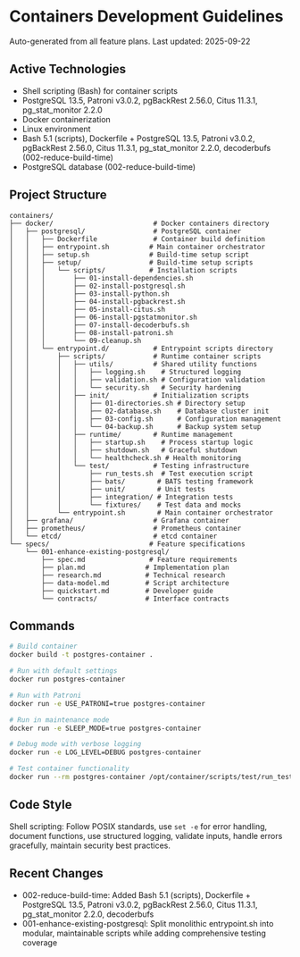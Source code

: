 # Containers Development Guidelines

Auto-generated from all feature plans. Last updated: 2025-09-22

## Active Technologies
- Shell scripting (Bash) for container scripts
- PostgreSQL 13.5, Patroni v3.0.2, pgBackRest 2.56.0, Citus 11.3.1, pg_stat_monitor 2.2.0
- Docker containerization
- Linux environment
- Bash 5.1 (scripts), Dockerfile + PostgreSQL 13.5, Patroni v3.0.2, pgBackRest 2.56.0, Citus 11.3.1, pg_stat_monitor 2.2.0, decoderbufs (002-reduce-build-time)
- PostgreSQL database (002-reduce-build-time)

## Project Structure
```
containers/
├── docker/                         # Docker containers directory
│   ├── postgresql/                 # PostgreSQL container
│   │   ├── Dockerfile              # Container build definition
│   │   ├── entrypoint.sh          # Main container orchestrator
│   │   ├── setup.sh               # Build-time setup script
│   │   ├── setup/                 # Build-time setup scripts
│   │   │   └── scripts/           # Installation scripts
│   │   │       ├── 01-install-dependencies.sh
│   │   │       ├── 02-install-postgresql.sh
│   │   │       ├── 03-install-python.sh
│   │   │       ├── 04-install-pgbackrest.sh
│   │   │       ├── 05-install-citus.sh
│   │   │       ├── 06-install-pgstatmonitor.sh
│   │   │       ├── 07-install-decoderbufs.sh
│   │   │       ├── 08-install-patroni.sh
│   │   │       └── 09-cleanup.sh
│   │   └── entrypoint.d/           # Entrypoint scripts directory
│   │       ├── scripts/            # Runtime container scripts
│   │       │   ├── utils/          # Shared utility functions
│   │       │   │   ├── logging.sh    # Structured logging
│   │       │   │   ├── validation.sh # Configuration validation
│   │       │   │   └── security.sh   # Security hardening
│   │       │   ├── init/           # Initialization scripts
│   │       │   │   ├── 01-directories.sh # Directory setup
│   │       │   │   ├── 02-database.sh    # Database cluster init
│   │       │   │   ├── 03-config.sh      # Configuration management
│   │       │   │   └── 04-backup.sh      # Backup system setup
│   │       │   ├── runtime/        # Runtime management
│   │       │   │   ├── startup.sh    # Process startup logic
│   │       │   │   ├── shutdown.sh   # Graceful shutdown
│   │       │   │   └── healthcheck.sh # Health monitoring
│   │       │   └── test/           # Testing infrastructure
│   │       │       ├── run_tests.sh  # Test execution script
│   │       │       ├── bats/        # BATS testing framework
│   │       │       ├── unit/        # Unit tests
│   │       │       ├── integration/ # Integration tests
│   │       │       └── fixtures/    # Test data and mocks
│   │       └── entrypoint.sh        # Main container orchestrator
│   ├── grafana/                    # Grafana container
│   ├── prometheus/                 # Prometheus container
│   └── etcd/                       # etcd container
└── specs/                         # Feature specifications
    └── 001-enhance-existing-postgresql/
        ├── spec.md                # Feature requirements
        ├── plan.md               # Implementation plan
        ├── research.md           # Technical research
        ├── data-model.md         # Script architecture
        ├── quickstart.md         # Developer guide
        └── contracts/            # Interface contracts
```

## Commands
```bash
# Build container
docker build -t postgres-container .

# Run with default settings
docker run postgres-container

# Run with Patroni
docker run -e USE_PATRONI=true postgres-container

# Run in maintenance mode
docker run -e SLEEP_MODE=true postgres-container

# Debug mode with verbose logging
docker run -e LOG_LEVEL=DEBUG postgres-container

# Test container functionality
docker run --rm postgres-container /opt/container/scripts/test/run_tests.sh
```

## Code Style
Shell scripting: Follow POSIX standards, use `set -e` for error handling, document functions, use structured logging, validate inputs, handle errors gracefully, maintain security best practices.

## Recent Changes
- 002-reduce-build-time: Added Bash 5.1 (scripts), Dockerfile + PostgreSQL 13.5, Patroni v3.0.2, pgBackRest 2.56.0, Citus 11.3.1, pg_stat_monitor 2.2.0, decoderbufs
- 001-enhance-existing-postgresql: Split monolithic entrypoint.sh into modular, maintainable scripts while adding comprehensive testing coverage

<!-- MANUAL ADDITIONS START -->
<!-- MANUAL ADDITIONS END -->

